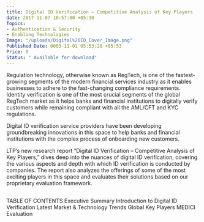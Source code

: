 ```yaml
---
title: Digital ID Verification – Competitive Analysis of Key Players
date: 2017-11-07 10:57:00 +05:30
Topics:
- Authentication & Security
- Enabling Technologies
Image: "/uploads/Digital%20ID_Cover_Image.png"
Published Date: 0003-11-01 05:53:28 +05:53
Price: 0
Status: " Available for download"
---
```


Regulation technology, otherwise known as RegTech, is one of the fastest-growing segments of the modern financial services industry as it enables businesses to adhere to the fast-changing compliance requirements. Identity verification is one of the most crucial segments of the global RegTech market as it helps banks and financial institutions to digitally verify customers while remaining compliant with all the AML/CFT and KYC regulations.
 
Digital ID verification service providers have been developing groundbreaking innovations in this space to help banks and financial institutions with the complex process of onboarding new customers.
 
LTP’s new research report “Digital ID Verification – Competitive Analysis of Key Players,” dives deep into the nuances of digital ID verification, covering the various aspects and depth with which ID verification is conducted by companies. The report also analyzes the offerings of some of the most exciting players in this space and evaluates their solutions based on our proprietary evaluation framework.
## 
TABLE OF CONTENTS
Executive Summary
Introduction to Digital ID Verification
Latest Market & Technology Trends
Global Key Players
MEDICI Evaluation